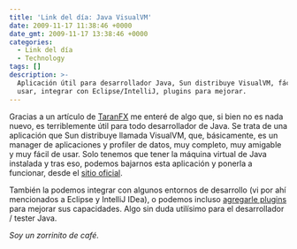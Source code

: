 ```yaml
---
title: 'Link del día: Java VisualVM'
date: 2009-11-17 11:38:46 +0000
date_gmt: 2009-11-17 13:38:46 +0000
categories:
  - Link del día
  - Technology
tags: []
description: >-
  Aplicación útil para desarrollador Java, Sun distribuye VisualVM, fácil de
  usar, integrar con Eclipse/IntelliJ, plugins para mejorar.
---
```



Gracias a un artículo de [TaranFX](http://www.taranfx.com/blog/java-visualvm) me enteré de algo que, si bien no es nada nuevo, es terriblemente útil para todo desarrollador de Java. Se trata de una aplicación que Sun distribuye llamada VisualVM, que, básicamente, es un manager de aplicaciones y profiler de datos, muy completo, muy amigable y muy fácil de usar. Solo tenemos que tener la máquina virtual de Java instalada y tras eso, podemos bajarnos esta aplicación y ponerla a funcionar, desde el [sitio oficial](https://visualvm.dev.java.net/).

También la podemos integrar con algunos entornos de desarrollo (vi por ahí mencionados a Eclipse y IntelliJ IDea), o podemos incluso [agregarle plugins](https://visualvm.dev.java.net/plugins.html) para mejorar sus capacidades. Algo sin duda utilísimo para el desarrollador / tester Java.

_Soy un zorrinito de café._
